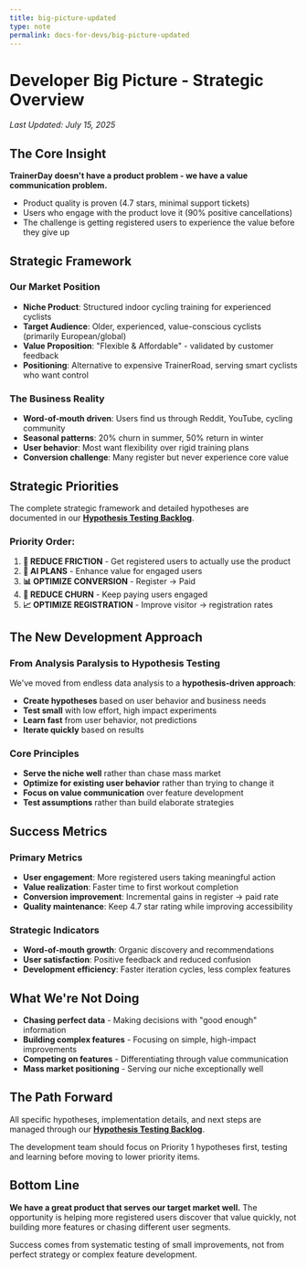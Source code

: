 ```yaml
---
title: big-picture-updated
type: note
permalink: docs-for-devs/big-picture-updated
---
```


# Developer Big Picture - Strategic Overview

*Last Updated: July 15, 2025*

## The Core Insight

**TrainerDay doesn't have a product problem - we have a value communication problem.**

- Product quality is proven (4.7 stars, minimal support tickets)
- Users who engage with the product love it (90% positive cancellations)
- The challenge is getting registered users to experience the value before they give up

## Strategic Framework

### Our Market Position
- **Niche Product**: Structured indoor cycling training for experienced cyclists
- **Target Audience**: Older, experienced, value-conscious cyclists (primarily European/global)
- **Value Proposition**: "Flexible & Affordable" - validated by customer feedback
- **Positioning**: Alternative to expensive TrainerRoad, serving smart cyclists who want control

### The Business Reality
- **Word-of-mouth driven**: Users find us through Reddit, YouTube, cycling community
- **Seasonal patterns**: 20% churn in summer, 50% return in winter
- **User behavior**: Most want flexibility over rigid training plans
- **Conversion challenge**: Many register but never experience core value

## Strategic Priorities

The complete strategic framework and detailed hypotheses are documented in our **[Hypothesis Testing Backlog](docs-for-devs/hypothesis-backlog)**.

### Priority Order:
1. **🎯 REDUCE FRICTION** - Get registered users to actually use the product
2. **🤖 AI PLANS** - Enhance value for engaged users
3. **📊 OPTIMIZE CONVERSION** - Register → Paid
4. **🔄 REDUCE CHURN** - Keep paying users engaged
5. **📈 OPTIMIZE REGISTRATION** - Improve visitor → registration rates

## The New Development Approach

### From Analysis Paralysis to Hypothesis Testing
We've moved from endless data analysis to a **hypothesis-driven approach**:

- **Create hypotheses** based on user behavior and business needs
- **Test small** with low effort, high impact experiments
- **Learn fast** from user behavior, not predictions
- **Iterate quickly** based on results

### Core Principles
- **Serve the niche well** rather than chase mass market
- **Optimize for existing user behavior** rather than trying to change it
- **Focus on value communication** over feature development
- **Test assumptions** rather than build elaborate strategies

## Success Metrics

### Primary Metrics
- **User engagement**: More registered users taking meaningful action
- **Value realization**: Faster time to first workout completion
- **Conversion improvement**: Incremental gains in register → paid rate
- **Quality maintenance**: Keep 4.7 star rating while improving accessibility

### Strategic Indicators
- **Word-of-mouth growth**: Organic discovery and recommendations
- **User satisfaction**: Positive feedback and reduced confusion
- **Development efficiency**: Faster iteration cycles, less complex features

## What We're Not Doing

- **Chasing perfect data** - Making decisions with "good enough" information
- **Building complex features** - Focusing on simple, high-impact improvements
- **Competing on features** - Differentiating through value communication
- **Mass market positioning** - Serving our niche exceptionally well

## The Path Forward

All specific hypotheses, implementation details, and next steps are managed through our **[Hypothesis Testing Backlog](docs-for-devs/hypothesis-backlog)**.

The development team should focus on Priority 1 hypotheses first, testing and learning before moving to lower priority items.

## Bottom Line

**We have a great product that serves our target market well.** The opportunity is helping more registered users discover that value quickly, not building more features or chasing different user segments.

Success comes from systematic testing of small improvements, not from perfect strategy or complex feature development.